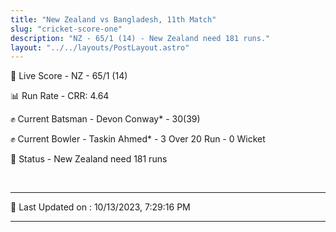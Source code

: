 ```yaml
---
title: "New Zealand vs Bangladesh, 11th Match"
slug: "cricket-score-one"
description: "NZ - 65/1 (14) - New Zealand need 181 runs."
layout: "../../layouts/PostLayout.astro"
---
```


🔴 Live Score - NZ - 65/1 (14)  

📊 Run Rate - CRR: 4.64  

✊ Current Batsman - Devon Conway* - 30(39)  

✊ Current Bowler - Taskin Ahmed* - 3 Over 20 Run - 0 Wicket  

📑 Status - New Zealand need 181 runs

<br />

***

📝 Last Updated on : 10/13/2023, 7:29:16 PM

***

